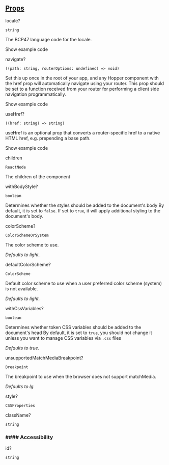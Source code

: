 ## [Props](https://hopper.workleap.design/components/HopperProvider\#props)

locale?

`string`

The BCP47 language code for the locale.

Show example code

navigate?

`((path: string, routerOptions: undefined) => void)`

Set this up once in the root of your app, and any Hopper component with the href prop will automatically navigate using your router.
This prop should be set to a function received from your router for performing a client side navigation programmatically.

Show example code

useHref?

`((href: string) => string)`

useHref is an optional prop that converts a router-specific href to a native HTML href, e.g. prepending a base path.

Show example code

children

`ReactNode`

The children of the component

withBodyStyle?

`boolean`

Determines whether the styles should be added to the document's body
By default, it is set to `false`. If set to `true`, it will apply additional styling to the document's body.

colorScheme?

`ColorSchemeOrSystem`

The color scheme to use.

_Defaults to light._

defaultColorScheme?

`ColorScheme`

Default color scheme to use when a user preferred color scheme (system) is not available.

_Defaults to light._

withCssVariables?

`boolean`

Determines whether token CSS variables should be added to the document's head
By default, it is set to `true`, you should not change it unless you want to manage CSS variables via `.css` files

_Defaults to true._

unsupportedMatchMediaBreakpoint?

`Breakpoint`

The breakpoint to use when the browser does not support matchMedia.

_Defaults to lg._

style?

`CSSProperties`

className?

`string`

### \#\#\#\# Accessibility

id?

`string`

